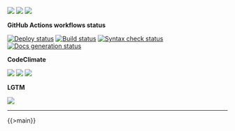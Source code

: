 ![](https://img.shields.io/github/package-json/v/kaskadi/stocks-api)
![](https://img.shields.io/badge/code--style-standard-blue)
![](https://img.shields.io/github/license/kaskadi/stocks-api?color=blue)

**GitHub Actions workflows status**

[![Deploy status](https://img.shields.io/github/workflow/status/kaskadi/stocks-api/deploy?label=deployed&logo=Amazon%20AWS)](https://github.com/kaskadi/stocks-api/actions?query=workflow%3Adeploy)
[![Build status](https://img.shields.io/github/workflow/status/kaskadi/stocks-api/build?label=build&logo=mocha)](https://github.com/kaskadi/stocks-api/actions?query=workflow%3Abuild)
[![Syntax check status](https://img.shields.io/github/workflow/status/kaskadi/stocks-api/syntax-check?label=syntax-check&logo=serverless)](https://github.com/kaskadi/stocks-api/actions?query=workflow%3Asyntax-check)
[![Docs generation status](https://img.shields.io/github/workflow/status/kaskadi/stocks-api/generate-docs?label=docs&logo=read-the-docs)](https://github.com/kaskadi/stocks-api/actions?query=workflow%3Agenerate-docs)

**CodeClimate**

[![](https://img.shields.io/codeclimate/maintainability/kaskadi/stocks-api?label=maintainability&logo=Code%20Climate)](https://codeclimate.com/github/kaskadi/stocks-api)
[![](https://img.shields.io/codeclimate/tech-debt/kaskadi/stocks-api?label=technical%20debt&logo=Code%20Climate)](https://codeclimate.com/github/kaskadi/stocks-api)
[![](https://img.shields.io/codeclimate/coverage/kaskadi/stocks-api?label=test%20coverage&logo=Code%20Climate)](https://codeclimate.com/github/kaskadi/stocks-api)

**LGTM**

[![](https://img.shields.io/lgtm/grade/javascript/github/kaskadi/stocks-api?label=code%20quality&logo=LGTM)](https://lgtm.com/projects/g/kaskadi/stocks-api/?mode=list&logo=LGTM)

<!-- You can add badges inside of this section if you'd like -->

****

<!-- automatically generated documentation will be placed in here -->
{{>main}}
<!-- automatically generated documentation will be placed in here -->

<!-- You can customize this template as you'd like! -->
